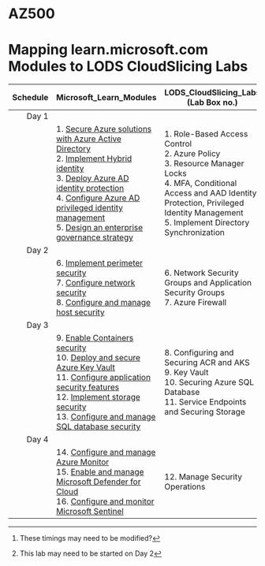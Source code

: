 # AZ500
# Mapping learn.microsoft.com Modules to LODS CloudSlicing Labs


|Schedule|Microsoft_Learn_Modules | LODS_CloudSlicing_Labs (Lab Box no.) |Lab Duration[^1] |
|---:|---|---|---|
|Day 1|
||1. [Secure Azure solutions with Azure Active Directory](https://learn.microsoft.com/en-us/training/modules/azure-active-directory/)<BR>2. [Implement Hybrid identity](https://learn.microsoft.com/en-us/training/modules/hybrid-identity/)<BR>3. [Deploy Azure AD identity protection](https://learn.microsoft.com/en-us/training/modules/azure-ad-identity-protection/)<BR>4. [Configure Azure AD privileged identity management](https://learn.microsoft.com/en-us/training/modules/azure-ad-privileged-identity-management/)<BR>5. [Design an enterprise governance strategy](https://learn.microsoft.com/en-us/training/modules/enterprise-governance/)|1.	Role-Based Access Control<br>2. Azure Policy<br>3. Resource Manager Locks<br>4. MFA, Conditional Access and AAD Identity Protection, Privileged Identity Management<br>5. Implement Directory Synchronization |40 Min<br>40 Min<br>40 Min<br>2.5 Hours<br>1 Hour[^2]|
|Day 2|
||6. [Implement perimeter security](https://learn.microsoft.com/en-us/training/modules/perimeter-security/)<BR>7. [Configure network security](https://learn.microsoft.com/en-us/training/modules/network-security/)<BR>8. [Configure and manage host security](https://learn.microsoft.com/en-us/training/modules/host-security/)|6.	Network Security Groups and Application Security Groups<br>7. Azure Firewall|40 Min<br>40 Min|
|Day 3|
||9. [Enable Containers security](https://learn.microsoft.com/en-us/training/modules/enable-containers-security/)<br>10. [Deploy and secure Azure Key Vault](https://learn.microsoft.com/en-us/training/modules/azure-key-vault/)<br>11. [Configure application security features](https://learn.microsoft.com/en-us/training/modules/application-security/)<br>12. [Implement storage security](https://learn.microsoft.com/en-us/training/modules/storage-security/)<br>13. [Configure and manage SQL database security](https://learn.microsoft.com/en-us/training/modules/sql-database-security/)|8. Configuring and Securing ACR and AKS<br>9. Key Vault<br>10. Securing Azure SQL Database<br>11. Service Endpoints and Securing Storage|1.5 Hour<br>1.5 Hour<br>1.5 Hour<br>1.5 Hour|
|Day 4|
||14. [Configure and manage Azure Monitor](https://learn.microsoft.com/en-us/training/modules/azure-monitor/)<br>15. [Enable and manage Microsoft Defender for Cloud](https://learn.microsoft.com/en-us/training/modules/azure-security-center/)<br>16. [Configure and monitor Microsoft Sentinel](https://learn.microsoft.com/en-us/training/modules/azure-sentinel/)|12. Manage Security Operations|4 Hour|


[^1]: These timings may need to be modified?  
[^2]: This lab may need to be started on Day 2
